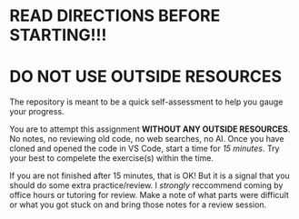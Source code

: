 # READ DIRECTIONS BEFORE STARTING!!!
# DO NOT USE OUTSIDE RESOURCES

The repository is meant to be a quick self-assessment to help you gauge your progress.

You are to attempt this assignment **WITHOUT ANY OUTSIDE RESOURCES**. No notes, no reviewing old code, no web searches, no AI. Once you have cloned and opened the code in VS Code, start a time for *15 minutes*. Try your best to compelete the exercise(s) within the time.

If you are not finished after 15 minutes, that is OK! But it is a signal that you should do some extra practice/review. I *strongly* reccommend coming by office hours or tutoring for review. Make a note of what parts were difficult or what you got stuck on and bring those notes for a review session.
